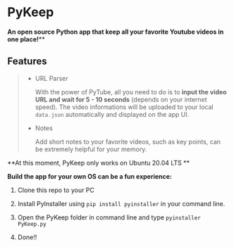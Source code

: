 # PyKeep
**An open source Python app that keep all your favorite Youtube videos in one place!****

## Features

> - URL Parser
>
>   With the power of PyTube, all you need to do is to **input the video URL and wait for 5 - 10 seconds** (depends on your internet speed). The video informations will be uploaded to your local `data.json` automatically and displayed on the app UI.
>
> - Notes
>
>   Add short notes to your favorite videos, such as key points, can be extremely helpful for your memory.

**At this moment, PyKeep only works on Ubuntu 20.04 LTS **

**Build the app for your own OS can be a fun experience:**

1. Clone this repo to your PC

2. Install PyInstaller using `pip install pyinstaller` in your command line.
3. Open the PyKeep folder in command line and type `pyinstaller PyKeep.py`
4. Done!!